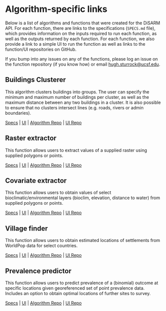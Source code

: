# Algorithm-specific links

Below is a list of algorithms and functions that were created for the DiSARM API. For each function, there are links to the specifications \(`SPECS.md` file\), which provides information on the inputs required to run each function, as well as the outputs returned by each function. For each function, we also provide a link to a simple UI to run the function as well as links to the function/UI repositories on GitHub.

If you bump into any issues on any of the functions, please log an issue on the function repository \(if you know how\) or email [hugh.sturrock@ucsf.edu](mailto:hugh.sturrock@ucsf.edu).

## Buildings Clusterer

This algorithm clusters buildings into groups. The user can specify the minimum and maximum number of buildings per cluster, as well as the maximum distance between any two buildings in a cluster. It is also possible to ensure that no clusters intersect lines \(e.g. roads, rivers or admin boundaries\).

[Specs](https://github.com/disarm-platform/fn-dbscan-clusterer/blob/master/SPECS.md) \| [UI](https://disarm.shinyapps.io/ui-dbscan-clusterer) \| [Algorithm Repo](https://github.com/disarm-platform/fn-dbscan-clusterer) \| [UI Repo](https://github.com/disarm-platform/ui-dbscan-clusterer)

## Raster extractor

This function allows users to extract values of a supplied raster using supplied polygons or points.

[Specs](https://github.com/disarm-platform/fn-raster-vector-summary-stats/blob/master/SPECS.md) \| [UI](https://disarm.shinyapps.io/ui-raster-vector-summary-stats/) \| [Algorithm Repo](https://github.com/disarm-platform/fn-raster-vector-summary-stats) \| [UI Repo](https://github.com/disarm-platform/ui-raster-vector-summary-stats/)

## Covariate extractor

This function allows users to obtain values of select bioclimatic/environmental layers \(bioclim, elevation, distance to water\) from supplied polygons or points.

[Specs](https://github.com/disarm-platform/fn-covariate-extractor/blob/master/SPECS.md) \| [UI](https://disarm.shinyapps.io/ui-covariate-extractor/) \| [Algorithm Repo](https://github.com/disarm-platform/fn-covariate-extractor) \| [UI Repo](https://github.com/disarm-platform/ui-covariate-extractor/)

## Village finder

This function allows users to obtain estimated locations of settlements from WorldPop data for select countries.

[Specs](https://github.com/disarm-platform/fn-village-finder/blob/master/SPECS.md) \| [UI](https://disarm.shinyapps.io/ui-village-finder/) \| [Algorithm Repo](https://github.com/disarm-platform/fn-village-finder) \| [UI Repo](https://github.com/disarm-platform/ui-village-finder/)

## Prevalence predictor

This function allows users to predict prevalence of a (binomial) outcome at specific locations given georeferenced set of point prevalence data. Includes an option to obtain optimal locations of further sites to survey. 

[Specs](https://github.com/disarm-platform/fn-prevalence-predictor-mgcv/blob/master/SPECS.md) \| [UI](https://disarm.shinyapps.io/ntd-shiny-points/) \| [Algorithm Repo](https://github.com/disarm-platform/fn-prevalence-predictor-mgcv) \| [UI Repo](https://github.com/disarm-platform/ntd-shiny-points)
